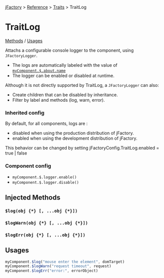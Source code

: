 [jFactory](../README.md) > [Reference](ref-index.md) > [Traits](ref-index.md#traits-component-features) > TraitLog

# TraitLog

 [Methods](#injected-methods) / [Usages](#usages)

Attachs a configurable console logger to the component, using `JFactoryLogger`.

* The logs are automatically labeled with the value of [`myComponent.$.about.name`](TraitAbout.md)
* The logger can be enabled or disabled at runtime.

Although it is not directly supported by TraitLog, a `JFactoryLogger` can also:
* Create children that can be disabled by inheritance.  
* Filter by label and methods (log, warn, error).   

### Inherited config

By default, for all components, logs are :
* disabled when using the production distribution of jFactory.
* enabled when using the development distribution of jFactory.

This behavior can be changed by setting jFactoryConfig.TraitLog.enabled = true | false

### Component config
 
* `myComponent.$.logger.enable()`
* `myComponent.$.logger.disable()`

## Injected Methods

### `$log(obj {*} [, ...obj {*}])`

### `$logWarn(obj {*} [, ...obj {*}])`

### `$logErr(obj {*} [, ...obj {*}])`


## Usages

```javascript
myComponent.$log("mouse enter the element", domTarget)
myComponent.$logWarn("request timeout", request)
myComponent.$logErr("error:", errorObject)
```

<!--
```javascript
import {jFactory} from "jfactory-es";

let myComponent = jFactory("myComponent", {
    onInstall() {
        this.log("installed");
    }
});

await myComponent.$install(true);
myComponent.$.logger.disable();
myComponent.$log('not logged')
myComponent.$.logger.enable();
myComponent.$logWarn("shutting down");
await myComponent.$uninstall()
```
-->